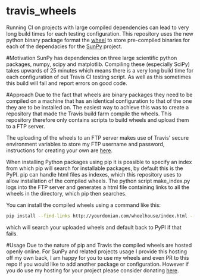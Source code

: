 travis_wheels
=============

Running CI on projects with large compiled dependencies can lead to very long build times for each testing configuration. This repository uses the new python binary package format the [wheel](http://wheel.readthedocs.org/en/latest/index.html) to store pre-compiled binaries for each of the dependacies for the [SunPy](www.sunpy.org) project.

#Motivation
SunPy has dependencies on three large scientific python packages, numpy, scipy and matplotlib. Compiling these (especially SciPy) takes upwards of 25 minutes which means there is a very long build time for each configuration of out Travis CI testing script. As well as this sometimes this build will fail and report errors on good code.

#Approach
Due to the fact that wheels are binary packages they need to be compiled on a machine that has an identical configuration to that of the one they are to be installed on. The easiest way to achieve this was to create a repository that made the Travis build farm compile the wheels. This repository therefore only contains scripts to build wheels and upload them to a FTP server.

The uploading of the wheels to an FTP server makes use of Travis' secure environment variables to store my FTP username and password, instructions for creating your own are [here](http://about.travis-ci.org/docs/user/build-configuration/#Secure-environment-variables).

When installing Python packages using pip it is possible to specify an index from which pip will search for installable packages, by default this is the PyPI. pip can handle html files as indexes, which this repository uses to allow installation of the compiled wheels. The python script make_index.py logs into the FTP server and generates a  html file containing links to all the wheels in the directory, which pip then searches.

You can install the compiled wheels using a command like this:
```bash
pip install --find-links http://yourdomian.com/wheelhouse/index.html --use-wheel --upgrade scipy
```
which will search your uploaded wheels and default back to PyPI if that fails.

#Usage
Due to the nature of pip and Travis the compiled wheels are hosted openly online. For SunPy and related projects usage I provide this hosting off my own back, I am happy for you to use my wheels and even PR to this repo if you would like to add another package or configuration. However if you do use my hosting for your project please consider donating [here](https://www.gittip.com/Cadair/).
